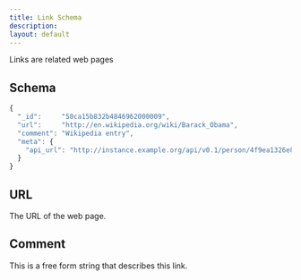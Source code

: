 ```yaml
---
title: Link Schema
description: 
layout: default
---
```


Links are related web pages

## Schema

``` javascript
{
  "_id":     "50ca15b832b4846962000009",
  "url":     "http://en.wikipedia.org/wiki/Barack_Obama",
  "comment": "Wikipedia entry",
  "meta": {
    "api_url": "http://instance.example.org/api/v0.1/person/4f9ea1326e8770d854c45a20/4f9ea1326e8770d854c45a20/links/50ca15b832b4846962000009"
  }
}
```

## URL

The URL of the web page.

## Comment

This is a free form string that describes this link.
